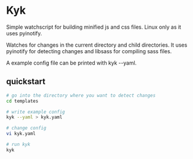Kyk
===
Simple watchscript for building minified js and css files.
Linux only as it uses pyinotify.

Watches for changes in the current directory and child directories.
It uses pyinotify for detecting changes and libsass for compiling sass files.

A example config file can be printed with kyk --yaml.

quickstart
----------
```bash
# go into the directory where you want to detect changes
cd templates

# write example config
kyk --yaml > kyk.yaml

# change config
vi kyk.yaml

# run kyk
kyk
```
